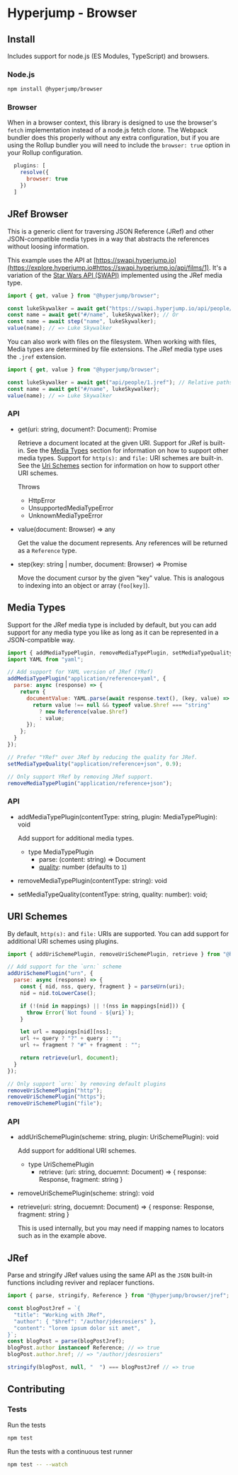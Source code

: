 # Hyperjump - Browser

## Install
Includes support for node.js (ES Modules, TypeScript) and browsers.

### Node.js
```bash
npm install @hyperjump/browser
```

### Browser
When in a browser context, this library is designed to use the browser's `fetch`
implementation instead of a node.js fetch clone. The Webpack bundler does this
properly without any extra configuration, but if you are using the Rollup
bundler you will need to include the `browser: true` option in your Rollup
configuration.

```javascript
  plugins: [
    resolve({
      browser: true
    })
  ]
```

## JRef Browser
This is a generic client for traversing JSON Reference (JRef) and other
JSON-compatible media types in a way that abstracts the references without
loosing information.

This example uses the API at
[https://swapi.hyperjump.io](https://explore.hyperjump.io#https://swapi.hyperjump.io/api/films/1).
It's a variation of the [Star Wars API (SWAPI)](https://swapi.dev) implemented
using the JRef media type.

```javascript
import { get, value } from "@hyperjump/browser";

const lukeSkywalker = await get("https://swapi.hyperjump.io/api/people/1");
const name = await get("#/name", lukeSkywalker); // Or
const name = await step("name", lukeSkywalker);
value(name); // => Luke Skywalker
```

You can also work with files on the filesystem. When working with files, Media
types are determined by file extensions. The JRef media type uses the `.jref`
extension.

```javascript
import { get, value } from "@hyperjump/browser";

const lukeSkywalker = await get("api/people/1.jref"); // Relative paths work
const name = await get("#/name", lukeSkywalker);
value(name); // => Luke Skywalker
```

### API
* get(uri: string, document?: Document): Promise<Document>

    Retrieve a document located at the given URI. Support for JRef is built-in.
    See the [Media Types](#media-type) section for information on
    how to support other media types. Support for `http(s):` and `file:` URI
    schemes are built-in. See the [Uri Schemes](#uri-schemes) section for
    information on how to support other URI schemes.

    Throws
    * HttpError
    * UnsupportedMediaTypeError
    * UnknownMediaTypeError
* value(document: Browser) => any

    Get the value the document represents. Any references will be returned as a
    `Reference` type.
* step(key: string | number, document: Browser) => Promise<Document>

    Move the document cursor by the given "key" value. This is analogous to
    indexing into an object or array (`foo[key]`).

## Media Types
Support for the JRef media type is included by default, but you can add support
for any media type you like as long as it can be represented in a
JSON-compatible way.

```javascript
import { addMediaTypePlugin, removeMediaTypePlugin, setMediaTypeQuality } from "@hyperjump/browser";
import YAML from "yaml";

// Add support for YAML version of JRef (YRef)
addMediaTypePlugin("application/reference+yaml", {
  parse: async (response) => {
    return {
      documentValue: YAML.parse(await response.text(), (key, value) => {
        return value !== null && typeof value.$href === "string"
          ? new Reference(value.$href)
          : value;
      });
    };
  }
});

// Prefer "YRef" over JRef by reducing the quality for JRef.
setMediaTypeQuality("application/reference+json", 0.9);

// Only support YRef by removing JRef support.
removeMediaTypePlugin("application/reference+json");
```

### API
* addMediaTypePlugin(contentType: string, plugin: MediaTypePlugin): void

    Add support for additional media types.

  * type MediaTypePlugin
    * parse: (content: string) => Document
    * [quality](https://developer.mozilla.org/en-US/docs/Glossary/Quality_values):
      number (defaults to `1`)
* removeMediaTypePlugin(contentType: string): void
* setMediaTypeQuality(contentType: string, quality: number): void;

## URI Schemes
By default, `http(s):` and `file:` URIs are supported. You can add support for
additional URI schemes using plugins.

```javascript
import { addUriSchemePlugin, removeUriSchemePlugin, retrieve } from "@hyperjump/browser";

// Add support for the `urn:` scheme
addUriSchemePlugin("urn", {
  parse: async (response) => {
    const { nid, nss, query, fragment } = parseUrn(uri);
    nid = nid.toLowerCase();

    if (!(nid in mappings) || !(nss in mappings[nid])) {
      throw Error(`Not found - ${uri}`);
    }

    let url = mappings[nid][nss];
    url += query ? "?" + query : "";
    url += fragment ? "#" + fragment : "";

    return retrieve(url, document);
  }
});

// Only support `urn:` by removing default plugins
removeUriSchemePlugin("http");
removeUriSchemePlugin("https");
removeUriSchemePlugin("file");
```

### API
* addUriSchemePlugin(scheme: string, plugin: UriSchemePlugin): void

    Add support for additional URI schemes.

  * type UriSchemePlugin
    * retrieve: (uri: string, docuemnt: Document) => { response: Response, fragment: string }
* removeUriSchemePlugin(scheme: string): void
* retrieve(uri: string, docuemnt: Document) => { response: Response, fragment: string }

    This is used internally, but you may need if mapping names to locators such
    as in the example above.

## JRef
Parse and stringify JRef values using the same API as the `JSON` built-in
functions including reviver and replacer functions.

```javascript
import { parse, stringify, Reference } from "@hyperjump/browser/jref";

const blogPostJref = `{
  "title": "Working with JRef",
  "author": { "$href": "/author/jdesrosiers" },
  "content": "lorem ipsum dolor sit amet",
}`;
const blogPost = parse(blogPostJref);
blogPost.author instanceof Reference; // => true
blogPost.author.href; // => "/author/jdesrosiers"

stringify(blogPost, null, "  ") === blogPostJref // => true
```

## Contributing

### Tests

Run the tests

```bash
npm test
```

Run the tests with a continuous test runner

```bash
npm test -- --watch
```
